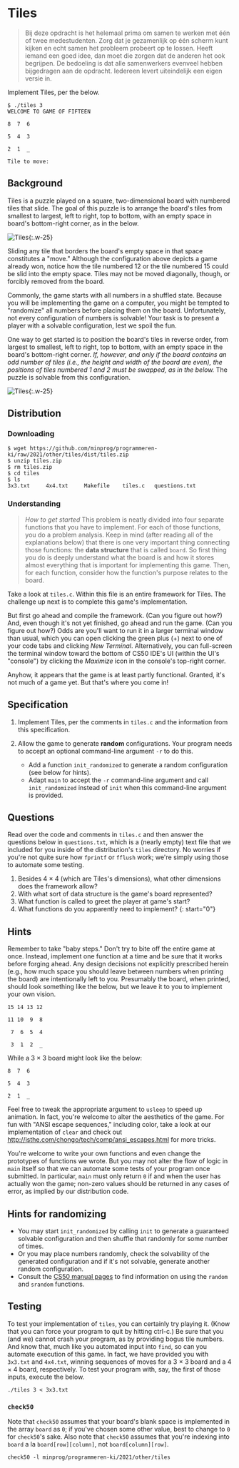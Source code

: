 # Tiles

> Bij deze opdracht is het helemaal prima om samen te werken met één of twee medestudenten. Zorg dat je gezamenlijk op één scherm kunt kijken en echt samen het probleem probeert op te lossen. Heeft iemand een goed idee, dan moet die zorgen dat de anderen het ook begrijpen. De bedoeling is dat alle samenwerkers evenveel hebben bijgedragen aan de opdracht. Iedereen levert uiteindelijk een eigen versie in.

Implement Tiles, per the below.

    $ ./tiles 3
    WELCOME TO GAME OF FIFTEEN

    8  7  6

    5  4  3

    2  1  _

    Tile to move:

## Background

Tiles is a puzzle played on a square, two-dimensional board with numbered tiles that slide. The goal of this puzzle is to arrange the board's tiles from smallest to largest, left to right, top to bottom, with an empty space in board's bottom-right corner, as in the below.

![Tiles](330px-15-puzzle.svg.png){:.w-25}

Sliding any tile that borders the board's empty space in that space constitutes a "move."  Although the configuration above depicts a game already won, notice how the tile numbered 12 or the tile numbered 15 could be slid into the empty space. Tiles may not be moved diagonally, though, or forcibly removed from the board.

Commonly, the game starts with all numbers in a shuffled state. Because you will be implementing the game on a computer, you might be tempted to "randomize" all numbers before placing them on the board. Unfortunately, not every configuration of numbers is solvable! Your task is to present a player with a solvable configuration, lest we spoil the fun.

One way to get started is to position the board's tiles in reverse order, from largest to smallest, left to right, top to bottom, with an empty space in the board's bottom-right corner. *If, however, and only if the board contains an odd number of tiles (i.e., the height and width of the board are even), the positions of tiles numbered 1 and 2 must be swapped, as in the below.* The puzzle is solvable from this configuration.

![Tiles](adapted.png){:.w-25}

## Distribution

### Downloading

    $ wget https://github.com/minprog/programmeren-ki/raw/2021/other/tiles/dist/tiles.zip
    $ unzip tiles.zip
    $ rm tiles.zip
    $ cd tiles
    $ ls
    3x3.txt     4x4.txt     Makefile    tiles.c   questions.txt

### Understanding

> *How to get started* This problem is neatly divided into four separate functions that you have to implement. For each of those functions, you do a problem analysis. Keep in mind (after reading all of the explanations below) that there is one very important thing connecting those functions: the **data structure** that is called `board`. So first thing you do is deeply understand what the board is and how it stores almost everything that is important for implementing this game. Then, for each function, consider how the function's purpose relates to the board.

Take a look at `tiles.c`. Within this file is an entire framework for Tiles. The challenge up next is to complete this game's implementation.

But first go ahead and compile the framework. (Can you figure out how?) And, even though it's not yet finished, go ahead and run the game. (Can you figure out how?) Odds are you'll want to run it in a larger terminal window than usual, which you can open clicking the green plus (+) next to one of your code tabs and clicking *New Terminal*. Alternatively, you can full-screen the terminal window toward the bottom of CS50 IDE's UI (within the UI's "console") by clicking the *Maximize* icon in the console's top-right corner.

Anyhow, it appears that the game is at least partly functional. Granted, it's not much of a game yet. But that's where you come in!

## Specification

1. Implement Tiles, per the comments in `tiles.c` and the information from this specification.
1. Allow the game to generate **random** configurations. Your program needs to accept an optional command-line argument `-r` to do this.

    - Add a function `init_randomized` to generate a random configuration (see below for hints).
    - Adapt `main` to accept the `-r` command-line argument and call `init_randomized` instead of `init` when this command-line argument is provided.

## Questions

Read over the code and comments in `tiles.c` and then answer the questions below in `questions.txt`, which is a (nearly empty) text file that we included for you inside of the distribution's `tiles` directory. No worries if you're not quite sure how `fprintf` or `fflush` work; we're simply using those to automate some testing.

1. Besides 4 × 4 (which are Tiles's dimensions), what other dimensions does the framework allow?
1. With what sort of data structure is the game's board represented?
1. What function is called to greet the player at game's start?
1. What functions do you apparently need to implement?
{: start="0"}

## Hints

Remember to take "baby steps." Don't try to bite off the entire game at once. Instead, implement one function at a time and be sure that it works before forging ahead. Any design decisions not explicitly prescribed herein (e.g., how much space you should leave between numbers when printing the board) are intentionally left to you. Presumably the board, when printed, should look something like the below, but we leave it to you to implement your own vision.

    15 14 13 12

    11 10  9  8

     7  6  5  4

     3  1  2  _

While a 3 × 3 board might look like the below:

    8  7  6

    5  4  3

    2  1  _

Feel free to tweak the appropriate argument to `usleep` to speed up animation. In fact, you're welcome to alter the aesthetics of the game. For fun with "ANSI escape sequences," including color, take a look at our implementation of `clear` and check out <http://isthe.com/chongo/tech/comp/ansi_escapes.html> for more tricks.

You're welcome to write your own functions and even change the prototypes of functions we wrote. But you may not alter the flow of logic in `main` itself so that we can automate some tests of your program once submitted. In particular, `main` must only return `0` if and when the user has actually won the game; non-zero values should be returned in any cases of error, as implied by our distribution code.

## Hints for randomizing

- You may start `init_randomized` by calling `init` to generate a guaranteed solvable configuration and then shuffle that randomly for some number of times.
- Or you may place numbers randomly, check the solvability of the generated configuration and if it's not solvable, generate another random configuration.
- Consult the [CS50 manual pages](https://manual.cs50.io) to find information on using the `random` and `srandom` functions.

## Testing

To test your implementation of `tiles`, you can certainly try playing it. (Know that you can force your program to quit by hitting ctrl-c.) Be sure that you (and we) cannot crash your program, as by providing bogus tile numbers. And know that, much like you automated input into `find`, so can you automate execution of this game. In fact, we have provided you with `3x3.txt` and `4x4.txt`, winning sequences of moves for a 3 × 3 board and a 4 × 4 board, respectively. To test your program with, say, the first of those inputs, execute the below.

    ./tiles 3 < 3x3.txt

### `check50`

Note that `check50` assumes that your board's blank space is implemented in the array `board` as `0`; if you've chosen some other value, best to change to `0` for ``check50``'s sake. Also note that `check50` assumes that you're indexing into `board` a la `board[row][column]`, not `board[column][row]`.

    check50 -l minprog/programmeren-ki/2021/other/tiles
